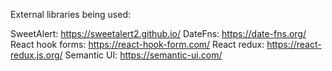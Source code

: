 External libraries being used:

SweetAlert: https://sweetalert2.github.io/
DateFns: https://date-fns.org/
React hook forms: https://react-hook-form.com/
React redux: https://react-redux.js.org/
Semantic UI: https://semantic-ui.com/